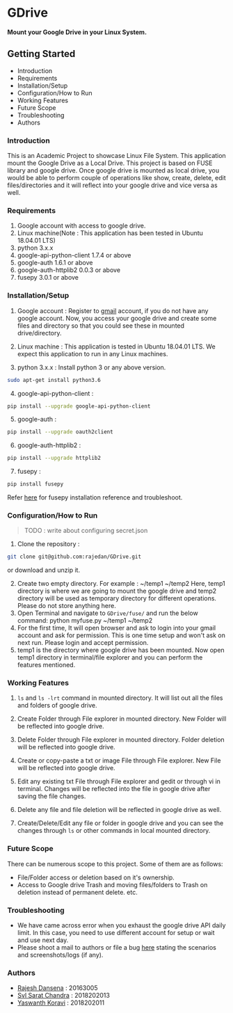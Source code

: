 # GDrive

**Mount your Google Drive in your Linux System.**

## Getting Started
* Introduction
* Requirements
* Installation/Setup
* Configuration/How to Run
* Working Features
* Future Scope
* Troubleshooting
* Authors

### Introduction
This is an Academic Project to showcase Linux File System. This application mount the Google Drive as a Local Drive.
This project is based on FUSE library and google drive. Once google drive is mounted as local drive, 
you would be able to perform couple of operations like show, create, delete, edit files/directories 
and it will reflect into your google drive and vice versa as well.

### Requirements

1. Google account with access to google drive.
2. Linux machine(Note : This application has been tested in Ubuntu 18.04.01 LTS)
3. python                   3.x.x
4. google-api-python-client	1.7.4 or above
5. google-auth	            1.6.1 or above
6. google-auth-httplib2	    0.0.3 or above
7. fusepy                   3.0.1 or above

### Installation/Setup

1. Google account : Register to [gmail](https://www.google.com/gmail/) account, if you do not have any google account. Now, you access your google drive and 
create some files and directory so that you could see these in mounted drive/directory.

2. Linux machine : This application is tested in Ubuntu 18.04.01 LTS. We expect this application to run in any Linux machines.

3. python 3.x.x : Install python 3 or any above version.
```bash
sudo apt-get install python3.6
```

4. google-api-python-client	:
```bash
pip install --upgrade google-api-python-client
```
5. google-auth :
```bash
pip install --upgrade oauth2client
```

6. google-auth-httplib2 :
```bash
pip install --upgrade httplib2
```

7. fusepy :
```bash
pip install fusepy
```
Refer [here](https://pypi.org/project/fusepy/) for fusepy installation reference and troubleshoot.

### Configuration/How to Run
>TODO : write about configuring secret.json
1. Clone the repository :
```bash
git clone git@github.com:rajedan/GDrive.git
```
or download and unzip it.

2. Create two empty directory. For example : ~/temp1 ~/temp2
Here, temp1 directory is where we are going to mount the google drive and 
temp2 directory will be used as temporary directory for different operations. 
Please do not store anything here.
3. Open Terminal and navigate to ```GDrive/fuse/``` and run the below command:
python myfuse.py ~/temp1 ~/temp2
4. For the first time, It will open browser and ask to login into your gmail account and 
ask for permission. This is one time setup and won't ask on next run. Please login and accept permission.
5. temp1 is the directory where google drive has been mounted. Now open temp1 directory in terminal/file explorer and you can perform the features mentioned.

### Working Features
1. ```ls``` and ```ls -lrt``` command in mounted directory. It will list out all the files and folders of google drive.

2. Create Folder through File explorer in mounted directory. New Folder will be reflected into google drive.

3. Delete Folder through File explorer in mounted directory. Folder deletion will be reflected into google drive.

4. Create or copy-paste a txt or image File through File explorer. New File will be reflected into google drive.

5. Edit any existing txt File through File explorer and gedit or through vi in terminal. Changes will be reflected into the file in google drive after saving the file changes.

6. Delete any file and file deletion will be reflected in google drive as well.

7. Create/Delete/Edit any file or folder in google drive and you can see the changes through ```ls``` or other commands in local mounted directory.

### Future Scope

There can be numerous scope to this project. Some of them are as follows:
* File/Folder access or deletion based on it's ownership.
* Access to Google drive Trash and moving files/folders to Trash on deletion instead of permanent delete. etc.

### Troubleshooting

* We have came across error when you exhaust the google drive API daily limit. In this case, you need to use different account for setup or wait and use next day.
* Please shoot a mail to authors or file a bug [here](https://github.com/rajedan/GDrive/issues) stating the scenarios and screenshots/logs (if any).

### Authors

* [Rajesh Dansena](https://github.com/rajedan) : 20163005
* [Svl Sarat Chandra](https://github.com/saratIIIT) : 2018202013
* [Yaswanth Koravi](https://github.com/yaswanthkoravi) : 2018202011


